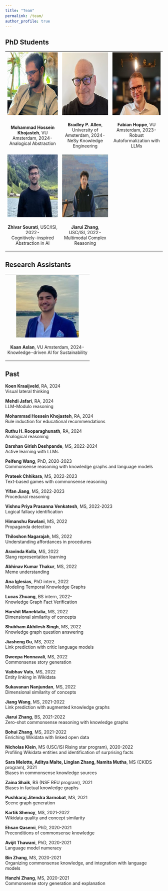 ```yaml
---
title: "Team"
permalink: /team/
author_profile: true
---
```



## PhD Students

<table style="border-collapse: collapse; border: none; table-layout: fixed ; width: 100%;">
<tr style="border: none;">
<td style="text-align: center; border: none">
    <img style="height:200px" src="../images/Hossein.png">
</td>
  <td style="text-align: center; border: none">
        <img style="height:200px" src="../images/Brad.jpg">
  </td>
<td style="text-align: center; border: none">
<img style="height:200px" src="../images/Fabian-Hoppe.jpeg">
</td>
</tr>
<tr style="border: none;">
  <td style="text-align: center; border: none">
    <p><b>Mohammad Hossein Khojasteh</b>, VU Amsterdam, 2024-<br/>
    Analogical Abstraction</p>
  </td>
  <td style="text-align: center; border: none">
    <p><b>Bradley P. Allen</b>, University of Amsterdam, 2024-<br/>
    NeSy Knowledge Engineering</p>
  </td>
  <td style="text-align: center; border: none">  
    <p><b>Fabian Hoppe</b>, VU Amsterdam, 2023-<br/>
    Robust Autoformalization with LLMs</p>
  </td>
  </tr>
  <tr style="border: none;">
  <td style="text-align: center; border: none">
        <img style="height:200px" src="../images/Zhivar.jpg">
  </td>
  <td style="text-align: center; border: none">
    <img style="height:200px" src="../images/Jerry.jpg">
</td>
</tr>
<tr style="border: none;">
  <td style="text-align: center; border: none">
    <p><b>Zhivar Sourati</b>, USC/ISI, 2022-<br/>
  Cognitively-inspired Abstraction in AI</p>
  </td>
  <td style="text-align: center; border: none">
    <p><b>Jiarui Zhang</b>, USC/ISI, 2022-<br/>
      Multimodal Complex Reasoning</p>
  </td>
  </tr>
</table>

## Research Assistants

<table style="border-collapse: collapse; border: none; table-layout: fixed ; width: 100%;">
  <tr style="border: none;">
<td style="text-align: center; border: none">
<img style="height:200px" src="../images/Kaan.jpeg">
</td>

</tr>
<tr style="border: none;">
  <td style="text-align: center; border: none">  
    <p><b>Kaan Aslan</b>, VU Amsterdam, 2024-<br/>
    Knowledge-driven AI for Sustainability</p>
  </td>
  </tr>
</table>


## Past

**Koen Kraaijveld**, RA, 2024 \
Visual lateral thinking

**Mehdi Jafari**, RA, 2024 \
LLM-Modulo reasoning

**Mohammad Hossein Khojasteh**, RA, 2024 \
Rule induction for educational recommendations

**Ruthu H. Rooparaghunath**, RA, 2024 \
Analogical reasoning

**Darshan Girish Deshpande**, MS, 2022-2024 \
Active learning with LLMs

**Peifeng Wang**, PhD, 2020-2023 \
Commonsense reasoning with knowledge graphs and language models

**Prateek Chhikara**, MS, 2022-2023 \
Text-based games with commonsense reasoning

**Yifan Jiang**, MS, 2022-2023 \
Procedural reasoning

**Vishnu Priya Prasanna Venkatesh**, MS, 2022-2023 \
Logical fallacy identification

**Himanshu Rawlani**, MS, 2022 \
Propaganda detection

**Thiloshon Nagarajah**, MS, 2022 \
Understanding affordances in procedures

**Aravinda Kolla**, MS, 2022 \
Slang representation learning

**Abhinav Kumar Thakur**, MS, 2022 \
Meme understanding

**Ana Iglesias**, PhD intern, 2022 \
Modeling Temporal Knowledge Graphs

**Lucas Zhuang**, BS intern, 2022-\
Knowledge Graph Fact Verification

**Harshit Manektalia**, MS, 2022\
Dimensional similarity of concepts

**Shubham Akhilesh Singh**, MS, 2022\
Knowledge graph question answering

**Jiasheng Gu**, MS, 2022\
Link prediction with critic language models

**Dweepa Honnavali**, MS, 2022\
Commonsense story generation

**Vaibhav Vats**, MS, 2022\
Entity linking in Wikidata

**Sukavanan Nanjundan**, MS, 2022\
Dimensional similarity of concepts

**Jiang Wang**, MS, 2021-2022\
Link prediction with augmented knowledge graphs

**Jiarui Zhang**, BS, 2021-2022\
Zero-shot commonsense reasoning with knowledge graphs

**Bohui Zhang**, MS, 2021-2022\
Enriching Wikidata with linked open data

**Nicholas Klein**, MS (USC/ISI Rising star program), 2020-2022\
Profiling Wikidata entities and identification of surprising facts

**Sara Melotte, Aditya Malte, Linglan Zhang, Namita Mutha**, MS (CKIDS program), 2021\
Biases in commonsense knowledge sources

**Zaina Shaik**, BS (NSF REU program), 2021\
Biases in factual knowledge graphs

**Pushkaraj Jitendra Sarnobat**, MS, 2021\
Scene graph generation

**Kartik Shenoy**, MS, 2021-2022\
Wikidata quality and concept similarity

**Ehsan Qasemi**, PhD, 2020-2021\
Preconditions of commonsense knowledge

**Avijit Thawani**, PhD, 2020-2021\
Language model numeracy

**Bin Zhang**, MS, 2020-2021\
Organizing commonsense knowledge, and integration with language models

**Hanzhi Zhang**, MS, 2020-2021\
Commonsense story generation and explanation
